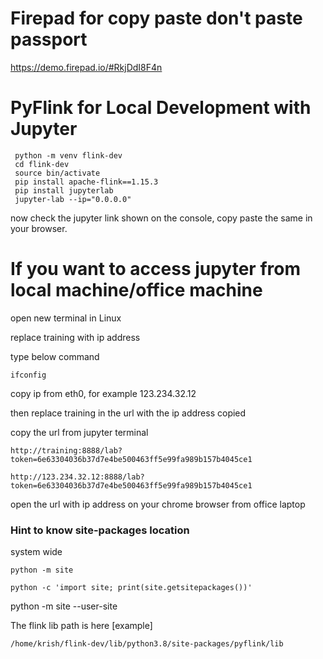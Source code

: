 # Firepad for copy paste don't paste passport

 https://demo.firepad.io/#RkjDdI8F4n

# PyFlink for Local Development with Jupyter
 

```
 python -m venv flink-dev
 cd flink-dev
 source bin/activate
 pip install apache-flink==1.15.3
 pip install jupyterlab
 jupyter-lab --ip="0.0.0.0"
 ```

now check the jupyter link shown on the console, copy paste the same in your browser. 

# If you want to access jupyter from local machine/office machine


open new terminal in Linux

replace training with ip address 

type below command 
```
ifconfig 
```

copy ip from eth0, for example 123.234.32.12

then replace training in the url with the ip address copied 

copy the url from jupyter terminal

```
http://training:8888/lab?token=6e63304036b37d7e4be500463ff5e99fa989b157b4045ce1
```

```
http://123.234.32.12:8888/lab?token=6e63304036b37d7e4be500463ff5e99fa989b157b4045ce1
```

open the url with ip address on your chrome browser from office laptop 


### Hint to know site-packages location
system wide
```
python -m site

python -c 'import site; print(site.getsitepackages())'

```

python -m site --user-site


The flink lib path is here  [example] 

```
/home/krish/flink-dev/lib/python3.8/site-packages/pyflink/lib
```
